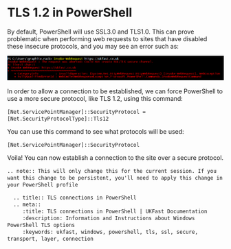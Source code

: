 # TLS 1.2 in PowerShell

By default, PowerShell will use SSL3.0 and TLS1.0. This can prove problematic when performing web requests to sites that have disabled these insecure protocols, and you may see an error such as:

![TLSError](files/Powershell/PowershellTLSError.PNG)

In order to allow a connection to be established, we can force PowerShell to use a more secure protocol, like TLS 1.2, using this command:

```console
[Net.ServicePointManager]::SecurityProtocol = [Net.SecurityProtocolType]::Tls12
```

You can use this command to see what protocols will be used:

```console
[Net.ServicePointManager]::SecurityProtocol
```

Voila! You can now establish a connection to the site over a secure protocol.

```eval_rst
.. note:: This will only change this for the current session. If you want this change to be persistent, you'll need to apply this change in your PowerShell profile
```

```eval_rst
  .. title:: TLS connections in PowerShell
  .. meta::
     :title: TLS connections in PowerShell | UKFast Documentation
     :description: Information and Instructions about Windows PowerShell TLS options
     :keywords: ukfast, windows, powershell, tls, ssl, secure, transport, layer, connection
```
